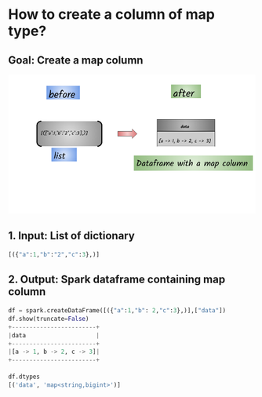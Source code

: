 # How to create a column of map type?

## Goal: Create a map column

![](../.gitbook/assets/sparkbook-11-.png)

## 1.  Input:  List of dictionary 

```python
[({"a":1,"b":"2","c":3},)]
```

## 2.  Output: Spark dataframe containing map column

```python
df = spark.createDataFrame([({"a":1,"b": 2,"c":3},)],["data"])
df.show(truncate=False)
+------------------------+
|data                    |
+------------------------+
|[a -> 1, b -> 2, c -> 3]|
+------------------------+

df.dtypes
[('data', 'map<string,bigint>')]
```


